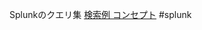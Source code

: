 Splunkのクエリ集
[検索例 コンセプト](https://www.splunk.com/pdfs/solution-guides/splunk-quick-reference-guide-jp.pdf)
#splunk
